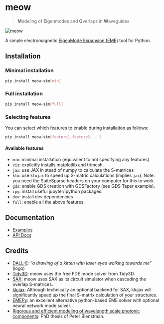 # meow

> **M**odeling of **E**igenmodes and **O**verlaps in **W**aveguides

![meow](https://flaport.github.io/meow/_static/meow.png)

A simple electromagnetic [EigenMode Expansion (EME)](https://en.wikipedia.org/wiki/Eigenmode_expansion) tool for Python.

## Installation

### Minimal installation
```sh
pip install meow-sim[min]
```

### Full installation
```sh
pip install meow-sim[full]
```

### Selecting features
You can select which features to enable during installation as follows:
```sh
pip install meow-sim[feature1,feature2,...]
```

#### Available features
* `min`: minimal installation (equivalent to not specifying any features)
* `vis`: explicitly installs matplotlib and trimesh.
* `jax`: use JAX in stead of numpy to calculate the S-matrices
* `klu`: use `klujax` to speed up S-matric calculations (implies `jax`). Note: you need
the SuiteSparse headers on your computer for this to work.
* `gds`: enable GDS creation with GDSFactory (see GDS Taper example).
* `ipy`: install useful jupyter/ipython packages.
* `dev`: install dev dependencies
* `full`: enable all the above features.


## Documentation

- [Examples](https://flaport.github.io/meow/examples.html)
- [API Docs](https://flaport.github.io/meow/meow.html)

## Credits

- [DALL-E](https://labs.openai.com): _“a drawing of a kitten with laser eyes walking towards me”_ (logo)
- [Tidy3D](https://github.com/flexcompute/tidy3d): meow uses the free FDE mode solver from Tidy3D.
- [SAX](https://github.com/flaport/sax): meow uses SAX as its circuit simulator when cascading the overlap S-matrices.
- [klujax](https://github.com/flaport/sax): Although technically an optional backend for SAX, klujax will significantly speed up the final S-matrix calculation of your structures.
- [EMEPy](https://github.com/BYUCamachoLab/emepy): an excellent alternative python-based EME solver with optional neural network mode solver.
- [Rigorous and efficient modeling of wavelength scale photonic components](http://photonics.intec.ugent.be/download/phd_104.pdf): PhD thesis of Peter Bienstman.
